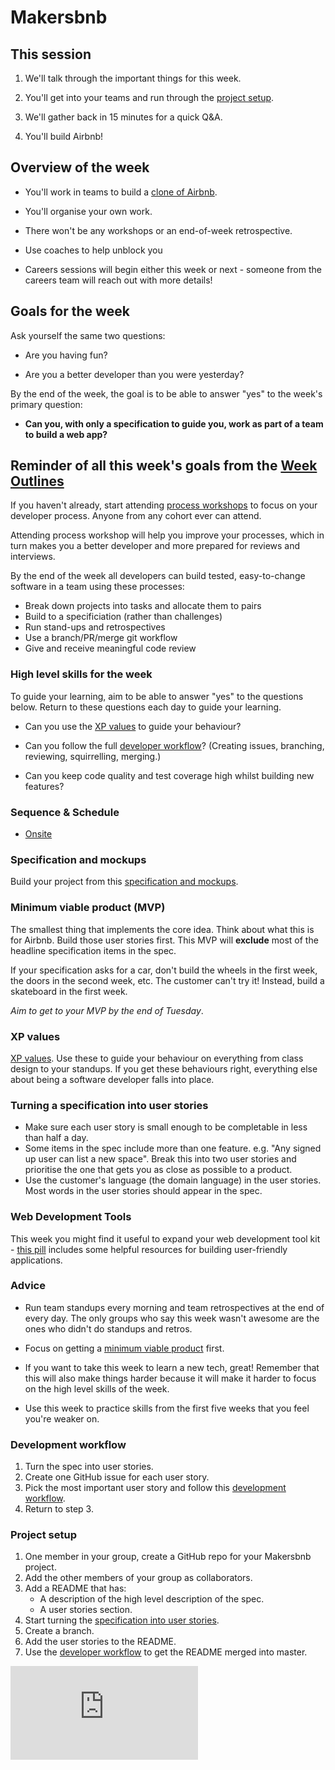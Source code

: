 # Makersbnb

## This session

1. We'll talk through the important things for this week.

2. You'll get into your teams and run through the [project setup](#project-setup).

3. We'll gather back in 15 minutes for a quick Q&A.

4. You'll build Airbnb!

## Overview of the week

* You'll work in teams to build a [clone of Airbnb](https://github.com/makersacademy/course/blob/master/makersbnb/specification_and_mockups.md).

* You'll organise your own work.

* There won't be any workshops or an end-of-week retrospective.

* Use coaches to help unblock you

* Careers sessions will begin either this week or next - someone from the careers team will reach out with more details!

## Goals for the week

Ask yourself the same two questions:

* Are you having fun?

* Are you a better developer than you were yesterday?

By the end of the week, the goal is to be able to answer "yes" to the week's primary question:

* **Can you, with only a specification to guide you, work as part of a team to build a web app?**

## Reminder of all this week's goals from the [Week Outlines](https://github.com/makersacademy/course/blob/master/week_outlines.md)

If you haven't already, start attending [process workshops](https://github.com/makersacademy/skills-workshops/tree/master/process_review) to focus on your developer process. Anyone from any cohort ever can attend.

Attending process workshop will help you improve your processes, which in turn makes you a better developer and more prepared for reviews and interviews.

By the end of the week all developers can build tested, easy-to-change software in a team using these processes:

* Break down projects into tasks and allocate them to pairs
* Build to a specificiation (rather than challenges)
* Run stand-ups and retrospectives
* Use a branch/PR/merge git workflow
* Give and receive meaningful code review

### High level skills for the week

To guide your learning, aim to be able to answer "yes" to the questions below.  Return to these questions each day to guide your learning.

* Can you use the [XP values](#xp-values) to guide your behaviour?

* Can you follow the full [developer workflow](#development-workflow)? (Creating issues, branching, reviewing, squirrelling, merging.)

* Can you keep code quality and test coverage high whilst building new features?


### Sequence & Schedule
* [Onsite](../sequence/onsite/week06.md)

### Specification and mockups

Build your project from this [specification and mockups](./specification_and_mockups.md).

### Minimum viable product (MVP)

The smallest thing that implements the core idea.  Think about what this is for Airbnb.  Build those user stories first.  This MVP will **exclude** most of the headline specification items in the spec.

If your specification asks for a car, don't build the wheels in the first week, the doors in the second week, etc.  The customer can't try it! Instead, build a skateboard in the first week.

*Aim to get to your MVP by the end of Tuesday*.

### XP values

[XP values](http://www.extremeprogramming.org/values.html).  Use these to guide your behaviour on everything from class design to your standups.  If you get these behaviours right, everything else about being a software developer falls into place.

### Turning a specification into user stories

* Make sure each user story is small enough to be completable in less than half a day.
* Some items in the spec include more than one feature. e.g. "Any signed up user can list a new space". Break this into two user stories and prioritise the one that gets you as close as possible to a product.
* Use the customer's language (the domain language) in the user stories.  Most words in the user stories should appear in the spec.

### Web Development Tools

This week you might find it useful to expand your web development tool kit - [this pill](../pills/web_development_tools.md) includes some helpful resources for building user-friendly applications.

### Advice

* Run team standups every morning and team retrospectives at the end of every day.  The only groups who say this week wasn't awesome are the ones who didn't do standups and retros.

* Focus on getting a [minimum viable product](#minimum-viable-product-mvp) first.

* If you want to take this week to learn a new tech, great! Remember that this will also make things harder because it will make it harder to focus on the high level skills of the week.

* Use this week to practice skills from the first five weeks that you feel you're weaker on.

### Development workflow

1. Turn the spec into user stories.
2. Create one GitHub issue for each user story.
3. Pick the most important user story and follow this [development workflow](../pills/development_workflow.md).
4. Return to step 3.

### Project setup

1. One member in your group, create a GitHub repo for your Makersbnb project.
2. Add the other members of your group as collaborators.
3. Add a README that has:
   * A description of the high level description of the spec.
   * A user stories section.
4. Start turning the [specification into user stories](#turning-a-specification-into-user-stories).
5. Create a branch.
6. Add the user stories to the README.
7. Use the [developer workflow](#developer-workflow) to get the README merged into master.


![Tracking pixel](https://githubanalytics.herokuapp.com/course/makersbnb/README.md)

